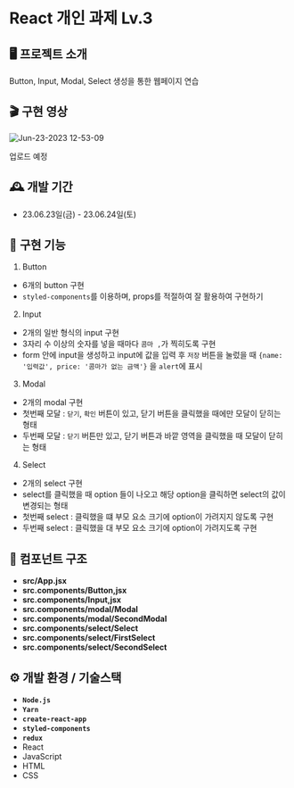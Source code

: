 # React 개인 과제 Lv.3

## 🖥️ 프로젝트 소개

Button, Input, Modal, Select 생성을 통한 웹페이지 연습

## 🎬 구현 영상
![Jun-23-2023 12-53-09](https://github.com/ParkJe2/react-Lv3/assets/117563796/81ecbc39-d615-470f-9a9f-d87f86a7088b)


업로드 예정

## 🕰️ 개발 기간

- 23.06.23일(금) - 23.06.24일(토)


## 📌 구현 기능
1. Button
  - 6개의 button 구현
  - `styled-components`를 이용하며, props를 적절하여 잘 활용하여 구현하기
2. Input
  - 2개의 일반 형식의 input 구현
  - 3자리 수 이상의 숫자를 넣을 때마다 `콤마 ,`가 찍히도록 구현
  - form 안에 input을 생성하고 input에 값을 입력 후 `저장` 버튼을 눌렀을 때 `{name: '입력값', price: '콤마가 없는 금액'}` 을 `alert`에 표시
3. Modal
  - 2개의 modal 구현
  - 첫번째 모달 : `닫기`, `확인` 버튼이 있고, 닫기 버튼을 클릭했을 때에만 모달이 닫히는 형태
  - 두번째 모달 : `닫기` 버튼만 있고, 닫기 버튼과 바깥 영역을 클릭했을 때 모달이 닫히는 형태
4. Select
  - 2개의 select 구현
  - select를 클릭했을 때 option 들이 나오고 해당 option을 클릭하면 select의 값이 변경되는 형태
  - 첫번째 select : 클릭했을 떄 부모 요소 크기에 option이 가려지지 않도록 구현
  - 두번째 select : 클릭했을 대 부모 요소 크기에 option이 가려지도록 구현

## 🔗 컴포넌트 구조
- **src/App.jsx**
- **src.components/Button,jsx**
- **src.components/Input,jsx**
- **src.components/modal/Modal**
- **src.components/modal/SecondModal**
- **src.components/select/Select**
- **src.components/select/FirstSelect**
- **src.components/select/SecondSelect**

## ⚙️ 개발 환경 / 기술스택

- **`Node.js`**
- **`Yarn`**
- **`create-react-app`**
- **`styled-components`**
- **`redux`**
- React
- JavaScript
- HTML
- CSS
